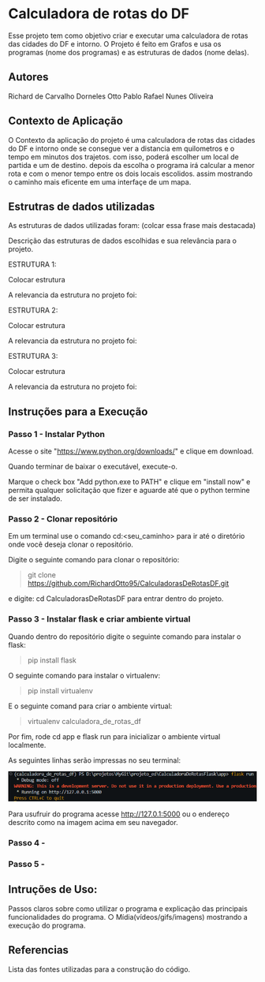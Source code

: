 # Calculadora de rotas do DF

Esse projeto tem como objetivo criar e executar uma calculadora de rotas das cidades do DF e intorno. O Projeto é feito em Grafos e usa os programas (nome dos programas) e as estruturas de dados (nome delas). 

## Autores

Richard de Carvalho Dorneles Otto
Pablo Rafael Nunes Oliveira

## Contexto de Aplicação

O Contexto da aplicação do projeto é uma calculadora de rotas das cidades do DF e intorno onde se consegue ver a distancia em quilometros e o tempo em minutos dos trajetos. com isso, poderá escolher um local de partida e um de destino. depois da escolha o programa irá calcular a menor rota e com o menor tempo entre os dois locais escolidos. assim mostrando o caminho mais eficente em uma interfaçe de um mapa.

## Estrutras de dados utilizadas

As estruturas de dados utilizadas foram: (colcar essa frase mais destacada)


Descrição das estruturas de dados escolhidas e sua relevância para o
projeto.

ESTRUTURA 1:

Colocar estrutura

A relevancia da estrutura no projeto foi:

ESTRUTURA 2:

Colocar estrutura

A relevancia da estrutura no projeto foi:

ESTRUTURA 3:

Colocar estrutura

A relevancia da estrutura no projeto foi:

## Instruções para a Execução

### Passo 1 - Instalar Python

Acesse o site "https://www.python.org/downloads/" e clique em download.

Quando terminar de baixar o executável, execute-o.

Marque o check box "Add python.exe to PATH" e clique em "install now" e permita qualquer solicitação que fizer e aguarde até que o python termine de ser instalado.

### Passo 2 - Clonar repositório

Em um terminal use o comando cd:\<seu_caminho> para ir até o diretório onde você deseja clonar o repositório.

Digite o seguinte comando para clonar o repositório:

> git clone https://github.com/RichardOtto95/CalculadorasDeRotasDF.git

e digite: cd CalculadorasDeRotasDF para entrar dentro do projeto.

### Passo 3 - Instalar flask e criar ambiente virtual

Quando dentro do repositório digite o seguinte comando para instalar o flask:

> pip install flask

O seguinte comando para instalar o virtualenv: 

> pip install virtualenv 

E o seguinte comand para criar o ambiente virtual: 

> virtualenv calculadora_de_rotas_df 

Por fim, rode cd app e flask run para inicializar o ambiente virtual localmente.

As seguintes linhas serão impressas no seu terminal:

![Alt text](image.png)

Para usufruir do programa acesse http://127.0.1:5000 ou o endereço descrito como na imagem acima em seu navegador.

### Passo 4 -
### Passo 5 -

## Intruções de Uso:

Passos claros sobre como utilizar o programa e explicação das principais
funcionalidades do programa.
○ Mídia(vídeos/gifs/imagens) mostrando a execução do programa.

## Referencias

Lista das fontes utilizadas para a construção do código.